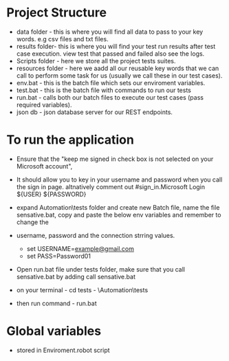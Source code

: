 #  Project Structure

* data folder - this is where you will find all data to pass to your key words. e.g csv files and txt files.
* results folder- this is where you will find your test run results after test case execution. view test that passed and failed also see the logs.
* Scripts folder - here we store all the project tests suites.
* resources folder - here we aadd all our reusable key words that we can call to perform some task for us (usually we call these in our test cases).
* env.bat - this is the batch file which sets our enviroment variables.
* test.bat - this is the batch file with commands to run our tests
* run.bat  - calls both our batch files to execute our test cases (pass required variables).
* json db - json database server for our REST endpoints.

# To run the application

* Ensure that the "keep me signed in check box is not selected on your Microsoft account",
* It should allow you to key in your username and password when you call the sign in page. altnatively comment out  #sign_in.Microsoft Login  ${USER}  ${PASSWORD}

* expand Automation\tests folder and create new Batch file, name the file sensative.bat, copy and paste the below env variables and remember to change the 
* username, password and the connection strring values.

    * set USERNAME=example@gmail.com
    * set PASS=Password01


* Open run.bat file under tests folder, make sure that you call sensative.bat by adding call sensative.bat
* on your terminal - cd tests - \Automation\tests
* then run command - run.bat

# Global variables 

* stored in Enviroment.robot script
